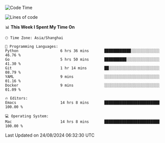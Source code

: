 <!--START_SECTION:waka-->
![Code Time](http://img.shields.io/badge/Code%20Time-2%2C149%20hrs%2054%20mins-blue)

![Lines of code](https://img.shields.io/badge/From%20Hello%20World%20I%27ve%20Written-308.0%20thousand%20lines%20of%20code-blue)

📊 **This Week I Spent My Time On** 

```text
🕑︎ Time Zone: Asia/Shanghai

💬 Programming Languages: 
Python                   6 hrs 36 mins       ████████████░░░░░░░░░░░░░   46.76 % 
Go                       5 hrs 50 mins       ██████████░░░░░░░░░░░░░░░   41.30 % 
Git                      1 hr 14 mins        ██░░░░░░░░░░░░░░░░░░░░░░░   08.79 % 
YAML                     9 mins              ░░░░░░░░░░░░░░░░░░░░░░░░░   01.16 % 
Docker                   9 mins              ░░░░░░░░░░░░░░░░░░░░░░░░░   01.09 % 

🔥 Editors: 
Emacs                    14 hrs 8 mins       █████████████████████████   100.00 % 

💻 Operating System: 
Mac                      14 hrs 8 mins       █████████████████████████   100.00 % 
```


 Last Updated on 24/08/2024 06:32:30 UTC
<!--END_SECTION:waka-->
